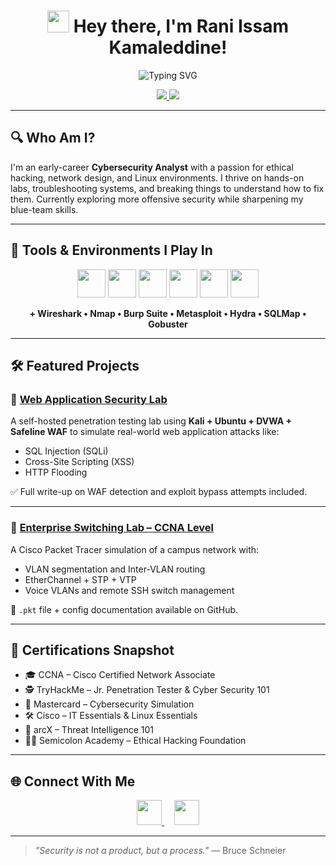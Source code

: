 <!-- Profile Header -->
<h1 align="center">
  <img src="https://media.giphy.com/media/hvRJCLFzcasrR4ia7z/giphy.gif" width="35" /> Hey there, I'm Rani Issam Kamaleddine!
</h1>

<p align="center">
  <img src="https://readme-typing-svg.demolab.com?font=Fira+Code&pause=1200&center=true&width=440&lines=Cybersecurity+Enthusiast;Network+Engineer+%2F+CCNA+Certified;Linux+and+Terminal+Lover;Offensive+Security+Learner" alt="Typing SVG" />
</p>

<p align="center">
  <a href="https://linkedin.com/in/rani-kamaleddine" target="_blank">
    <img src="https://img.shields.io/badge/-LinkedIn-0A66C2?style=for-the-badge&logo=linkedin&logoColor=white" />
  </a>
  <a href="mailto:ranikd6@gmail.com">
    <img src="https://img.shields.io/badge/-Email-D14836?style=for-the-badge&logo=gmail&logoColor=white" />
  </a>
</p>

---

## 🔍 Who Am I?

I'm an early-career **Cybersecurity Analyst** with a passion for ethical hacking, network design, and Linux environments. I thrive on hands-on labs, troubleshooting systems, and breaking things to understand how to fix them. Currently exploring more offensive security while sharpening my blue-team skills.

---

## 🧪 Tools & Environments I Play In

<p align="center">
  <img src="https://cdn.jsdelivr.net/gh/devicons/devicon/icons/linux/linux-original.svg" height="45" />
  <img src="https://cdn.jsdelivr.net/gh/devicons/devicon/icons/bash/bash-original.svg" height="45" />
  <img src="https://cdn.jsdelivr.net/gh/devicons/devicon/icons/debian/debian-original.svg" height="45" />
  <img src="https://cdn.jsdelivr.net/gh/devicons/devicon/icons/cisco/cisco-original.svg" height="45" />
  <img src="https://cdn.jsdelivr.net/gh/devicons/devicon/icons/github/github-original.svg" height="45" />
  <img src="https://cdn.jsdelivr.net/gh/devicons/devicon/icons/vscode/vscode-original.svg" height="45" />
</p>

<p align="center">
  <strong>+ Wireshark • Nmap • Burp Suite • Metasploit • Hydra • SQLMap • Gobuster</strong>
</p>

---

## 🛠️ Featured Projects

### 🔧 [Web Application Security Lab](https://github.com/r4n1-exe/webapp-security-lab)
A self-hosted penetration testing lab using **Kali + Ubuntu + DVWA + Safeline WAF** to simulate real-world web application attacks like:
- SQL Injection (SQLi)
- Cross-Site Scripting (XSS)
- HTTP Flooding

✅ Full write-up on WAF detection and exploit bypass attempts included.

---

### 🧩 [Enterprise Switching Lab – CCNA Level](https://github.com/r4n1-exe/ccna-layer2-switching-lab)
A Cisco Packet Tracer simulation of a campus network with:
- VLAN segmentation and Inter-VLAN routing
- EtherChannel + STP + VTP
- Voice VLANs and remote SSH switch management

📁 `.pkt` file + config documentation available on GitHub.

---

## 📜 Certifications Snapshot

- 🎓 CCNA – Cisco Certified Network Associate  
- 🕵️ TryHackMe – Jr. Penetration Tester & Cyber Security 101  
- 🧪 Mastercard – Cybersecurity Simulation  
- 🛠️ Cisco – IT Essentials & Linux Essentials  
- 🧠 arcX – Threat Intelligence 101  
- 👨‍💻 Semicolon Academy – Ethical Hacking Foundation  

---

## 🌐 Connect With Me

<p align="center">
  <a href="https://linkedin.com/in/rani-kamaleddine" target="_blank">
    <img src="https://cdn-icons-png.flaticon.com/512/174/174857.png" width="40" height="40" />
  </a>
  &nbsp;&nbsp;&nbsp;
  <a href="mailto:ranikd6@gmail.com">
    <img src="https://cdn-icons-png.flaticon.com/512/732/732200.png" width="40" height="40" />
  </a>
</p>

---

> _"Security is not a product, but a process."_ — Bruce Schneier
